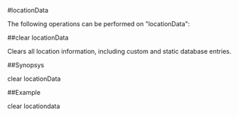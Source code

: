 #locationData

The following operations can be performed on "locationData":


##clear locationData

Clears all location information, including custom and static database entries.


##Synopsys

clear locationData


##Example

clear locationdata

